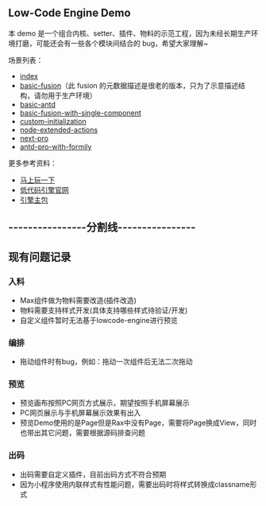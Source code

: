 ## Low-Code Engine Demo

本 demo 是一个组合内核、setter、插件、物料的示范工程，因为未经长期生产环境打磨，可能还会有一些各个模块间结合的 bug，希望大家理解~

场景列表：

- [index](https://lowcode-engine.cn/demo/index.html)
- [basic-fusion](https://lowcode-engine.cn/demo/basic-fusion.html)（此 fusion 的元数据描述是很老的版本，只为了示意描述结构，请勿用于生产环境）
- [basic-antd](https://lowcode-engine.cn/demo/basic-antd.html)
- [basic-fusion-with-single-component](https://lowcode-engine.cn/demo/basic-fusion-with-single-component.html)
- [custom-initialization](https://lowcode-engine.cn/demo/custom-initialization.html)
- [node-extended-actions](https://lowcode-engine.cn/demo/node-extended-actions.html)
- [next-pro](https://lowcode-engine.cn/demo/next-pro.html)
- [antd-pro-with-formily](https://lowcode-engine.cn/demo/antd-pro-with-formily.html)

更多参考资料：

- [马上玩一下](https://lowcode-engine.cn/demo/index.html)
- [低代码引擎官网](http://lowcode-engine.cn)
- [引擎主包](https://github.com/alibaba/lowcode-engine)

## ----------------分割线----------------

## 现有问题记录

### 入料

- Max组件做为物料需要改造(插件改造)
- 物料需要支持样式开发(具体支持哪些样式待验证/开发)
- 自定义组件暂时无法基于lowcode-engine进行预览

### 编排

- 拖动组件时有bug，例如：拖动一次组件后无法二次拖动

### 预览

- 预览画布按照PC网页方式展示，期望按照手机屏幕展示
- PC网页展示与手机屏幕展示效果有出入
- 预览Demo使用的是Page但是Rax中没有Page，需要将Page换成View，同时也带出其它问题，需要根据源码排查问题

### 出码

- 出码需要自定义插件，目前出码方式不符合预期
- 因为小程序使用内联样式有性能问题，需要出码时将样式转换成classname形式
